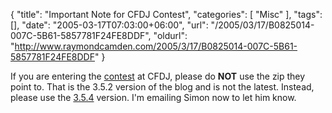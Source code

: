 {
	"title": "Important Note for CFDJ Contest",
	"categories": [
		"Misc"
	],
	"tags": [],
	"date": "2005-03-17T07:03:00+06:00",
	"url": "/2005/03/17/B0825014-007C-5B61-5857781F24FE8DDF",
	"oldurl": "http://www.raymondcamden.com/2005/3/17/B0825014-007C-5B61-5857781F24FE8DDF"
}

If you are entering the <a href="http://www.sys-con.com/story/?storyid=48657&de=1">contest</a> at CFDJ, please do <b>NOT</b> use the zip they point to. That is the 3.5.2 version of the blog and is not the latest. Instead, please use the <a href="http://ray.camdenfamily.com/blog354.zip">3.5.4</a> version. I'm emailing Simon now to let him know.